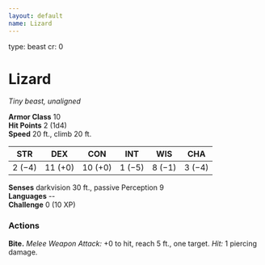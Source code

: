 ```yaml
---
layout: default
name: Lizard
---
```

type: beast
cr: 0

# Lizard 
_Tiny beast, unaligned_

**Armor Class** 10    
**Hit Points** 2 (1d4)    
**Speed** 20 ft., climb 20 ft.

| STR     | DEX     | CON     | INT     | WIS     | CHA     |
|---------|---------|---------|---------|---------|---------|
| 2 (−4)  | 11 (+0) | 10 (+0) | 1 (−5)  | 8 (−1)  | 3 (−4)  |  

**Senses** darkvision 30 ft., passive Perception 9    
**Languages** --    
**Challenge** 0 (10 XP) 

### Actions    
**Bite.** _Melee Weapon Attack:_ +0 to hit, reach 5 ft., one target. _Hit:_ 1 piercing damage.